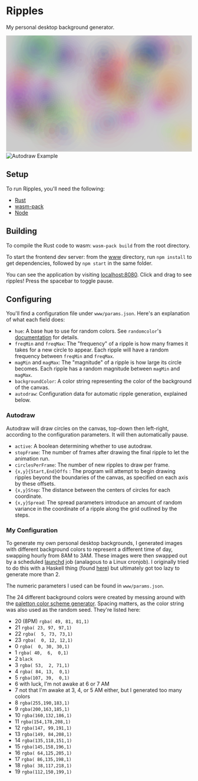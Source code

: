 # Ripples
My personal desktop background generator.

![Manual Example](sample/hand_sample.png)
![Autodraw Example](sample/auto_sample.png)

## Setup
To run Ripples, you'll need the following:
- [Rust](https://www.rust-lang.org/tools/install)
- [wasm-pack](https://rustwasm.github.io/wasm-pack/installer/) 
- [Node](https://nodejs.org/en/)

## Building
To compile the Rust code to wasm: `wasm-pack build` from the root directory.

To start the frontend dev server: from the [www](www) directory, run `npm install` to get dependencies, followed by `npm start` in the same folder.

You can see the application by visiting [localhost:8080](localhost:8080).
Click and drag to see ripples! Press the spacebar to toggle pause.

## Configuring
You'll find a configuration file under `www/params.json`. Here's an explanation of what each field does:
- `hue`: A base hue to use for random colors. See `randomcolor`'s [documentation](https://www.npmjs.com/package/randomcolor) for details.
- `freqMin` and `freqMax`: The "frequency" of a ripple is how many frames it takes for a new circle to appear. Each ripple will have a random frequency between `freqMin` and `freqMax`.
- `magMin` and `magMax`: The "magnitude" of a ripple is how large its circle becomes. Each ripple has a random magnitude between `magMin` and `magMax`.
- `backgroundColor`: A color string representing the color of the background of the canvas.
- `autodraw`: Configuration data for automatic ripple generation, explained below.

### Autodraw
Autodraw will draw circles on the canvas, top-down then left-right, according to the configuration parameters. It will then automatically pause.
- `active`: A boolean determining whether to use autodraw.
- `stopFrame`: The number of frames after drawing the final ripple to let the animation run.
- `circlesPerFrame`: The number of new ripples to draw per frame.
- `{x,y}{Start,End}Offs` : The program will attempt to begin drawing ripples beyond the boundaries of the canvas, as specified on each axis by these offsets.
- `{x,y}Step`: The distance between the centers of circles for each coordinate.
- `{x,y}Spread`: The spread parameters introduce an amount of random variance in the coordinate of a ripple along the grid outlined by the steps.

### My Configuration
To generate my own personal desktop backgrounds, I generated images with different background colors to represent a different time of day, swapping hourly from 8AM to 3AM. These images were then swapped out by a scheduled [launchd](https://www.launchd.info/) job (analagous to a Linux cronjob). I originally tried to do this with a Haskell thing (found [here](https://github.com/noloerino/dotfiles/blob/master/desktopbg.hs)) but ultimately got too lazy to generate more than 2.

The numeric parameters I used can be found in `www/params.json`.

The 24 different background colors were created by messing around with the [paletton color scheme generator](https://paletton.com/). Spacing matters, as the color string was also used as the random seed. They're listed here:
- 20 (8PM) `rgba( 49, 81, 81,1)`
- 21 `rgba( 23, 97, 97,1)`
- 22 `rgba(  5, 73, 73,1)`
- 23 `rgba(  0, 12, 12,1)`
- 0 `rgba(  0, 30, 30,1)`
- 1 `rgba( 40,  6,  0,1)`
- 2 `black`
- 3 `rgba( 53,  2, 71,1)`
- 4 `rgba( 84, 13,  0,1)`
- 5 `rgba(107, 39,  0,1)`
- 6 with luck, I'm not awake at 6 or 7 AM
- 7 not that I'm awake at 3, 4, or 5 AM either, but I generated too many colors
- 8 `rgba(255,190,183,1)`
- 9 `rgba(200,163,185,1)`
- 10 `rgba(160,132,186,1)`
- 11 `rgba(154,178,208,1)`
- 12 `rgba(147, 99,191,1)`
- 13 `rgba(149, 84,208,1)`
- 14 `rgba(135,118,151,1)`
- 15 `rgba(145,158,196,1)`
- 16 `rgba( 64,125,205,1)`
- 17 `rgba( 86,135,198,1)`
- 18 `rgba( 38,117,218,1)`
- 19 `rgba(112,150,199,1)`

